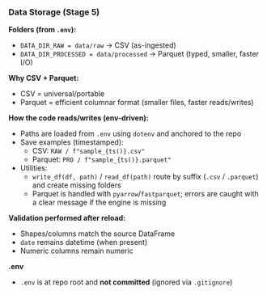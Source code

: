 ### Data Storage (Stage 5)

**Folders (from `.env`):**
- `DATA_DIR_RAW = data/raw` → CSV (as-ingested)
- `DATA_DIR_PROCESSED = data/processed` → Parquet (typed, smaller, faster I/O)

**Why CSV + Parquet:**
- CSV = universal/portable
- Parquet = efficient columnar format (smaller files, faster reads/writes)

**How the code reads/writes (env-driven):**
- Paths are loaded from `.env` using `dotenv` and anchored to the repo
- Save examples (timestamped):
  - CSV: `RAW / f"sample_{ts()}.csv"`
  - Parquet: `PRO / f"sample_{ts()}.parquet"`
- Utilities:
  - `write_df(df, path)` / `read_df(path)` route by suffix (`.csv` / `.parquet`) and create missing folders
  - Parquet is handled with `pyarrow`/`fastparquet`; errors are caught with a clear message if the engine is missing

**Validation performed after reload:**
- Shapes/columns match the source DataFrame
- `date` remains datetime (when present)
- Numeric columns remain numeric

**.env**
- `.env` is at repo root and **not committed** (ignored via `.gitignore`)
